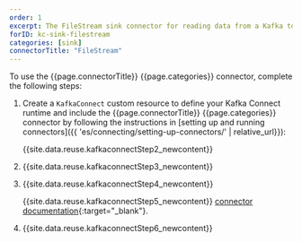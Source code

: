 ```yaml
---
order: 1
excerpt: The FileStream sink connector for reading data from a Kafka topic and writing it to a local file.
forID: kc-sink-filestream
categories: [sink]
connectorTitle: "FileStream"
---
```


To use the {{page.connectorTitle}} {{page.categories}} connector, complete the following steps:

1. Create a `KafkaConnect` custom resource to define your Kafka Connect runtime and include the {{page.connectorTitle}} {{page.categories}} connector by following the instructions in [setting up and running connectors]({{ 'es/connecting/setting-up-connectors/' | relative_url}}):

   {{site.data.reuse.kafkaconnectStep2_newcontent}}    

2. {{site.data.reuse.kafkaconnectStep3_newcontent}}  

3. {{site.data.reuse.kafkaconnectStep4_newcontent}}
   
   {{site.data.reuse.kafkaconnectStep5_newcontent}} [connector documentation](https://github.com/apache/kafka/tree/trunk/connect/file/src/main/java/org/apache/kafka/connect/file){:target="_blank"}.   
          
4. {{site.data.reuse.kafkaconnectStep6_newcontent}}

